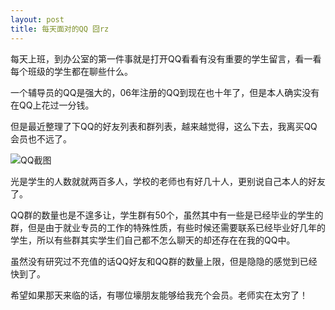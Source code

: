 ```yaml
---
layout: post
title: 每天面对的QQ 囧rz
---
```


每天上班，到办公室的第一件事就是打开QQ看看有没有重要的学生留言，看一看每个班级的学生都在聊些什么。

一个辅导员的QQ是强大的，06年注册的QQ到现在也十年了，但是本人确实没有在QQ上花过一分钱。

<!--more-->

但是最近整理了下QQ的好友列表和群列表，越来越觉得，这么下去，我离买QQ会员也不远了。

![QQ截图](http://7xqrll.com1.z0.glb.clouddn.com/2017-03-22%2010%2010%2019-QQ%E8%BD%AF%E4%BB%B6%E6%88%AA%E5%9B%BE.png)

光是学生的人数就就两百多人，学校的老师也有好几十人，更别说自己本人的好友了。

QQ群的数量也是不遑多让，学生群有50个，虽然其中有一些是已经毕业的学生的群，但是由于就业专员的工作的特殊性质，有些时候还需要联系已经毕业好几年的学生，所以有些群其实学生们自己都不怎么聊天的却还存在在我的QQ中。

虽然没有研究过不充值的话QQ好友和QQ群的数量上限，但是隐隐的感觉到已经快到了。

希望如果那天来临的话，有哪位壕朋友能够给我充个会员。老师实在太穷了！
